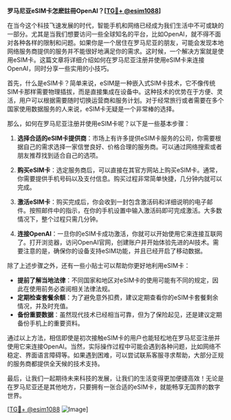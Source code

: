 **罗马尼亚eSIM卡怎麽註冊OpenAI？[[TG💪+ @esim1088](https://t.me/s/esim1088)]**

在当今这个科技飞速发展的时代，智能手机和网络已经成为我们生活中不可或缺的一部分。尤其是当我们想要访问一些全球知名的平台，比如OpenAI，就不得不面对各种各样的限制和问题。如果你是一个居住在罗马尼亚的朋友，可能会发现本地网络服务商提供的服务并不能很好地满足你的需求。这时候，一个解决方案就是使用eSIM卡。这篇文章将详细介绍如何在罗马尼亚注册并使用eSIM卡来连接OpenAI，同时分享一些实用的小技巧。

首先，什么是eSIM卡？简单来说，eSIM是一种嵌入式SIM卡技术，它不像传统SIM卡那样需要物理插拔，而是直接集成在设备中。这种技术的优势在于方便、灵活，用户可以根据需要随时切换运营商和服务计划。对于经常旅行或者需要在多个国家使用数据服务的人来说，eSIM卡无疑是一个非常棒的选择。

那么，如何在罗马尼亚注册并使用eSIM卡呢？以下是一些基本步骤：

1. **选择合适的eSIM卡提供商**：市场上有许多提供eSIM卡服务的公司，你需要根据自己的需求选择一家信誉良好、价格合理的服务商。可以通过网络搜索或者朋友推荐找到适合自己的选项。

2. **购买eSIM卡**：选定服务商后，可以直接在其官方网站上购买eSIM卡。通常，你需要提供手机号码以及支付信息。购买过程非常简单快捷，几分钟内就可以完成。

3. **激活eSIM卡**：购买完成后，你会收到一封包含激活码和详细说明的电子邮件。按照邮件中的指示，在你的手机设置中输入激活码即可完成激活。大多数情况下，整个过程只需几分钟。

4. **连接OpenAI**：一旦你的eSIM卡成功激活，你就可以开始使用它来连接互联网了。打开浏览器，访问OpenAI官网，创建账户并开始体验先进的AI技术。需要注意的是，确保你的设备支持eSIM功能，并且已经开启了移动数据。

除了上述步骤之外，还有一些小贴士可以帮助你更好地利用eSIM卡：

- **提前了解当地法律**：不同国家和地区对eSIM卡的使用可能有不同的规定，因此在使用前务必查阅相关法律法规。
- **定期检查套餐余额**：为了避免意外扣费，建议定期查看你的eSIM卡套餐剩余情况，并及时充值。
- **备份重要数据**：虽然现代技术已经相当可靠，但为了保险起见，还是建议定期备份手机上的重要资料。

通过以上方法，相信即使是初次接触eSIM卡的用户也能轻松地在罗马尼亚注册并使用它来连接OpenAI。当然，实际操作过程中可能会遇到各种问题，比如网络不稳定、界面语言障碍等。如果遇到困难，可以尝试联系客服寻求帮助，大部分正规的服务商都提供全天候的技术支持。

最后，让我们一起期待未来科技的发展，让我们的生活变得更加便捷高效！无论是在罗马尼亚还是其他地方，只要拥有一张合适的eSIM卡，就能畅享无国界的数字世界。

[[TG💪+ @esim1088](https://t.me/s/esim1088) ![Image](https://i.postimg.cc/4NQfJmqS/Snipaste-2025-05-13-00-14-12.png)]